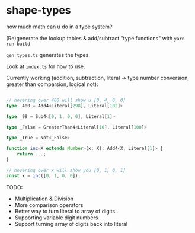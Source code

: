 # shape-types

how much math can u do in a type system?

(Re)generate the lookup tables & add/subtract "type functions" with `yarn run build`

`gen_types.ts` generates the types.

Look at `index.ts` for how to use.

Currently working (addition, subtraction, literal -> type number conversion, greater than comparsion, logical not):

```typescript

// hovering over 400 will show u [0, 4, 0, 0]
type _400 = Add4<Literal[298], Literal[102]>

type _99 = Sub4<[0, 1, 0, 0], Literal[1]>

type _False = GreaterThan4<Literal[10], Literal[100]>

type _True = Not<_False>

function inc<X extends Number>(x: X): Add4<X, Literal[1]> {
    return ...;
}

// hovering over x will show you [0, 1, 0, 1]
const x = inc([0, 1, 0, 0]);
```

TODO:

* Multiplication & Division
* More comparison operators
* Better way to turn literal to array of digits
* Supporting variable digit numbers
* Support turning array of digits back into literal